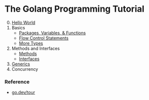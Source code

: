 # The Golang Programming Tutorial

0. [Hello World](/0_Hello_World/)
1. Basics
    * [Packages, Variables, & Functions](/1_1_Basics/)
    * [Flow Control Statements](/1_2_Basics/)
    * [More Types](/1_3_Basics/)
2. Methods and Interfaces
    * [Methods](/2_1_Methods/)
    * [Interfaces](/2_2_Interfaces/)
3. [Generics](/3_Generics/)
4. Concurrency


### Reference
* [go.dev/tour](https://go.dev/tour/welcome/1)